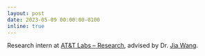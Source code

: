 ```yaml
---
layout: post
date: 2023-05-09 00:00:00-0100
inline: true
---
```


Research intern at [AT&T Labs – Research](https://about.att.com/sites/labs), advised by Dr. [Jia Wang](https://jia-wang.org/).
